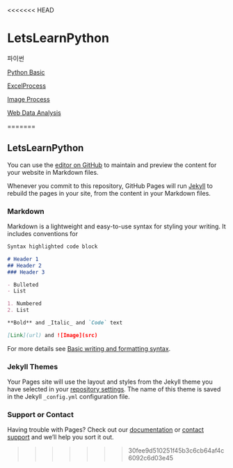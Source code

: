 <<<<<<< HEAD
# LetsLearnPython
파이썬


[Python Basic](Basic/Lesson1.ipynb)

[ExcelProcess](excelProces/excelProcess.md)

[Image Process](imageProcess/imageProcess.md)

[Web Data Analysis](WEBdataAnalysis/webdataanalysis.md)

=======
## LetsLearnPython

You can use the [editor on GitHub](https://github.com/offhock/LetsLearnPython/edit/main/README.md) to maintain and preview the content for your website in Markdown files.

Whenever you commit to this repository, GitHub Pages will run [Jekyll](https://jekyllrb.com/) to rebuild the pages in your site, from the content in your Markdown files.

### Markdown

Markdown is a lightweight and easy-to-use syntax for styling your writing. It includes conventions for

```markdown
Syntax highlighted code block

# Header 1
## Header 2
### Header 3

- Bulleted
- List

1. Numbered
2. List

**Bold** and _Italic_ and `Code` text

[Link](url) and ![Image](src)
```

For more details see [Basic writing and formatting syntax](https://docs.github.com/en/github/writing-on-github/getting-started-with-writing-and-formatting-on-github/basic-writing-and-formatting-syntax).

### Jekyll Themes

Your Pages site will use the layout and styles from the Jekyll theme you have selected in your [repository settings](https://github.com/offhock/LetsLearnPython/settings/pages). The name of this theme is saved in the Jekyll `_config.yml` configuration file.

### Support or Contact

Having trouble with Pages? Check out our [documentation](https://docs.github.com/categories/github-pages-basics/) or [contact support](https://support.github.com/contact) and we’ll help you sort it out.
>>>>>>> 30fee9d510251f45b3c6cb64af4c6092c6d03e45
